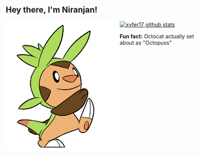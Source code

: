 <h2>Hey there, I'm Niranjan! </h2>

<img align="left" src='Assets\Chespin.gif' width="300">

[![xyfer17 github stats](https://github-readme-stats.vercel.app/api?username=xyfer17&show_icons=true)](https://github.com/xyfer17)

<b>Fun fact:</b> Octocat actually set about as "Octopuss"
